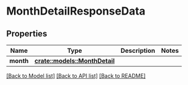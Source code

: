 # MonthDetailResponseData

## Properties

Name | Type | Description | Notes
------------ | ------------- | ------------- | -------------
**month** | [**crate::models::MonthDetail**](MonthDetail.md) |  | 

[[Back to Model list]](../README.md#documentation-for-models) [[Back to API list]](../README.md#documentation-for-api-endpoints) [[Back to README]](../README.md)


